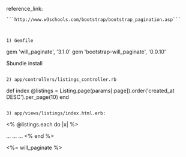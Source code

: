 reference_link:
```http://rails-4-0.railstutorial.org/book/updating_and_deleting_users
```http://www.w3schools.com/bootstrap/bootstrap_pagination.asp```



1) Gemfile

```

gem 'will_paginate',           '3.1.0'
gem 'bootstrap-will_paginate', '0.0.10'

$bundle install

```

2) app/controllers/listings_controller.rb
```
def index
  @listings = Listing.page(params[:page]).order('created_at DESC').per_page(10)
end
 ```

3) app/views/listings/index.html.erb:

```
<% @listings.each do |x| %>

...
...
...
<% end %>

<%= will_paginate %>
```

